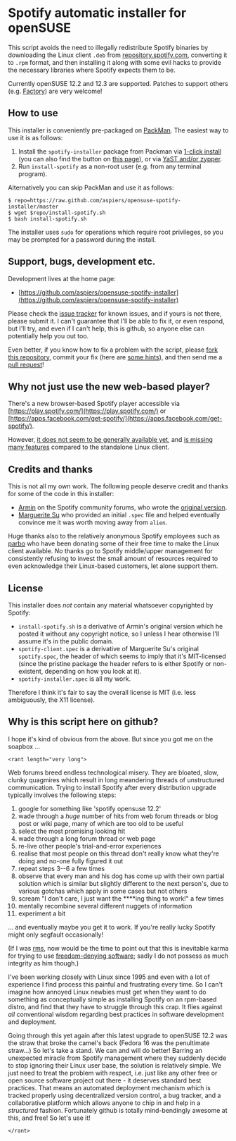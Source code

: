 # Spotify automatic installer for openSUSE

This script avoids the need to illegally redistribute Spotify binaries
by downloading the Linux client `.deb` from
[repository.spotify.com](http://repository.spotify.com/pool/non-free/s/spotify/),
converting it to `.rpm` format, and then installing it along with some
evil hacks to provide the necessary libraries where Spotify expects
them to be.

Currently openSUSE 12.2 and 12.3 are supported.  Patches to support
others (e.g. [Factory](http://en.opensuse.org/Portal:Factory)) are
very welcome!

## How to use

This installer is conveniently pre-packaged on
[PackMan](http://packman.links2linux.org/).  The easiest way to use it
is as follows:

1. Install the `spotify-installer` package from Packman via [1-click install](http://packman.links2linux.org/install/spotify-installer) (you can also find the button on [this page](http://packman.links2linux.org/package/spotify-installer)), or via [YaST and/or zypper](http://wiki.links2linux.de/packman:faq_en#software_installation_updates_deinstallation).
2. Run `install-spotify` as a non-root user (e.g. from any terminal program).

Alternatively you can skip PackMan and use it as follows:

    $ repo=https://raw.github.com/aspiers/opensuse-spotify-installer/master
    $ wget $repo/install-spotify.sh
    $ bash install-spotify.sh

The installer uses `sudo` for operations which require root privileges, so
you may be prompted for a password during the install.

## Support, bugs, development etc.

Development lives at the home page:

* [https://github.com/aspiers/opensuse-spotify-installer](https://github.com/aspiers/opensuse-spotify-installer)

Please check the [issue tracker](https://github.com/aspiers/opensuse-spotify-installer/issues)
for known issues, and if yours is not there, please submit it.
I can't guarantee that I'll be able to fix it, or even respond,
but I'll try, and even if I can't help, this is github, so anyone else
can potentially help you out too.

Even better, if you know how to fix a problem with the script, please
[fork this repository](https://github.com/aspiers/opensuse-spotify-installer/fork_select),
commit your fix (here are [some hints](http://blog.adamspiers.org/2012/11/10/7-principles-for-contributing-patches-to-software-projects/)),
and then send me a [pull request](https://help.github.com/articles/using-pull-requests)!

## Why not just use the new web-based player?

There's a new browser-based Spotify player accessible via
[https://play.spotify.com/](https://play.spotify.com/) or
[https://apps.facebook.com/get-spotify/](https://apps.facebook.com/get-spotify/).

However, [it does not seem to be generally available yet](http://howto.cnet.com/8301-11310_39-57551372-285/enable-spotifys-web-player-right-now/), and [is missing many features](http://community.spotify.com/t5/Desktop-Linux/ANNOUNCE-Spotify-0-8-4-for-GNU-Linux/m-p/204364/highlight/true#M1687) compared to the standalone Linux client.

## Credits and thanks

This is not all my own work.  The following people deserve credit and
thanks for some of the code in this installer:

* [Armin](http://community.spotify.com/t5/user/viewprofilepage/user-id/190504) on the Spotify community forums, who wrote the
[original version](http://community.spotify.com/t5/Desktop-Linux/Segfault-on-opensuse-12-2/m-p/161048/highlight/true#M1331).
* [Marguerite Su](https://github.com/marguerite) who provided an initial `.spec` file and helped eventually convince me it was worth moving away from `alien`.

Huge thanks also to the relatively anonymous Spotify employees such as
[parbo](http://community.spotify.com/t5/user/viewprofilepage/user-id/23361)
who have been donating some of their free time to make the Linux
client available.  *No* thanks go to Spotify middle/upper management
for consistently refusing to invest the small amount of resources
required to even acknowledge their Linux-based customers, let alone
support them.

## License

This installer does *not* contain any material whatsoever copyrighted
by Spotify:

*   `install-spotify.sh` is a derivative of Armin's original version which
    he posted it without any copyright notice, so I unless I hear
    otherwise I'll assume it's in the public domain.
*   `spotify-client.spec` is a derivative of Marguerite Su's original
    `spotify.spec`, the header of which seems to imply that it's
    MIT-licensed (since the pristine package the header refers to is
    either Spotify or non-existent, depending on how you look at it).
*   `spotify-installer.spec` is all my work.

Therefore I think it's fair to say the overall license is MIT (i.e.
less ambiguously, the X11 license).

## Why is this script here on github?

I hope it's kind of obvious from the above.  But since you
got me on the soapbox ...

`<rant length="very long">`

Web forums breed endless technological misery.  They are bloated,
slow, clunky quagmires which result in long meandering threads of
unstructured communication.  Trying to install Spotify after every
distribution upgrade typically involves the following steps:

1. google for something like 'spotify opensuse 12.2'
2. wade through a *huge* number of hits from web forum threads or blog post or wiki page,
   many of which are too old to be useful
3. select the most promising looking hit
4. wade through a long forum thread or web page
5. re-live other people's trial-and-error experiences
6. realise that most people on this thread don't really know what they're doing
   and no-one fully figured it out
7. repeat steps 3--6 a few times
8. observe that every man and his dog has come up with their own
   partial solution which is similar but slightly different to the next
   person's, due to various gotchas which apply in some cases but not others
9. scream "I don't care, I just want the ****ing thing to work!" a few times
10. mentally recombine several different nuggets of information
11. experiment a bit

... and eventually maybe you get it to work.  If you're really lucky
Spotify might only segfault occasionally!

(If I was [rms](http://en.wikipedia.org/wiki/Richard_Stallman), now
would be the time to point out that this is inevitable karma for
trying to use [freedom-denying software](http://www.gnu.org/philosophy/);
sadly I do not possess as much integrity as him though.)

I've been working closely with Linux since 1995 and even with a lot of
experience I find process this painful and frustrating every time.  So
I can't imagine how annoyed Linux newbies must get when they want to
do something as conceptually simple as installing Spotify on an
rpm-based distro, and find that they have to struggle through this
crap.  It flies against *all* conventional wisdom regarding best
practices in software development and deployment.

Going through this yet again after this latest upgrade to openSUSE
12.2 was the straw that broke the camel's back (Fedora 16 was the
penultimate straw...)  So let's take a stand.  We can and will do
better!  Barring an unexpected miracle from Spotify management where
they suddenly decide to stop ignoring their Linux user base, the
solution is relatively simple.  We just need to treat the problem with
respect, i.e. just like any other free or open source software project
out there - it deserves standard best practices.  That means an
automated deployment mechanism which is tracked properly using
decentralized version control, a bug tracker, and a collaborative
platform which allows anyone to chip in and help in a *structured*
fashion.  Fortunately github is totally mind-bendingly awesome at
this, and free!  So let's use it!

`</rant>`
